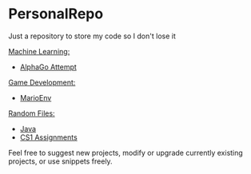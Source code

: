 # PersonalRepo
Just a repository to store my code so I don't lose it

[Machine Learning: ](https://github.com/RKasinCDRK/PersonalRepo/tree/master/MachineLearning)
  - [AlphaGo Attempt](https://github.com/RKasinCDRK/PersonalRepo/tree/master/MachineLearning/AlphaGoTwin)

[Game Development: ](https://github.com/RKasinCDRK/PersonalRepo/tree/master/GameDevelopment)
  - [MarioEnv](https://github.com/RKasinCDRK/PersonalRepo/tree/master/GameDevelopment/MarioEnv)
 
[Random Files: ](https://github.com/RKasinCDRK/PersonalRepo/tree/master/Miscellaneous)
  - [Java](https://github.com/RKasinCDRK/PersonalRepo/tree/master/Miscellaneous/Java)
  - [CS1 Assignments](https://github.com/RKasinCDRK/PersonalRepo/tree/master/Miscellaneous/Java/CS1)
 
 Feel free to suggest new projects, modify or upgrade currently existing projects, or use snippets freely.
